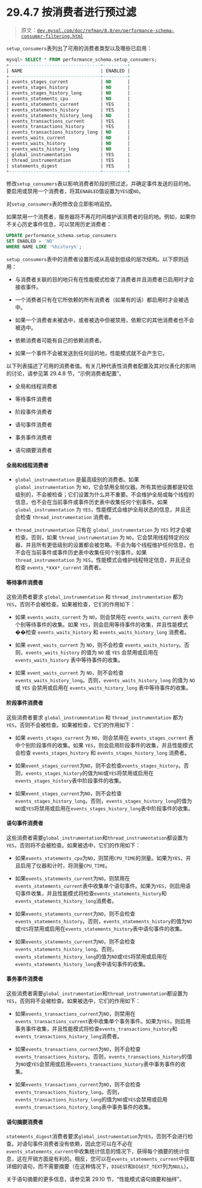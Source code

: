# 29.4.7 按消费者进行预过滤

> 原文：[`dev.mysql.com/doc/refman/8.0/en/performance-schema-consumer-filtering.html`](https://dev.mysql.com/doc/refman/8.0/en/performance-schema-consumer-filtering.html)

`setup_consumers`表列出了可用的消费者类型以及哪些已启用：

```sql
mysql> SELECT * FROM performance_schema.setup_consumers;
+----------------------------------+---------+
| NAME                             | ENABLED |
+----------------------------------+---------+
| events_stages_current            | NO      |
| events_stages_history            | NO      |
| events_stages_history_long       | NO      |
| events_statements_cpu            | NO      |
| events_statements_current        | YES     |
| events_statements_history        | YES     |
| events_statements_history_long   | NO      |
| events_transactions_current      | YES     |
| events_transactions_history      | YES     |
| events_transactions_history_long | NO      |
| events_waits_current             | NO      |
| events_waits_history             | NO      |
| events_waits_history_long        | NO      |
| global_instrumentation           | YES     |
| thread_instrumentation           | YES     |
| statements_digest                | YES     |
+----------------------------------+---------+
```

修改`setup_consumers`表以影响消费者阶段的预过滤，并确定事件发送的目的地。要启用或禁用一个消费者，将其`ENABLED`值设置为`YES`或`NO`。

对`setup_consumers`表的修改会立即影响监控。

如果禁用一个消费者，服务器将不再花时间维护该消费者的目的地。例如，如果你不关心历史事件信息，可以禁用历史消费者：

```sql
UPDATE performance_schema.setup_consumers
SET ENABLED = 'NO'
WHERE NAME LIKE '%history%';
```

`setup_consumers`表中的消费者设置形成从高级到低级的层次结构。以下原则适用：

+   与消费者关联的目的地只有在性能模式检查了消费者并且消费者已启用时才会接收事件。

+   一个消费者只有在它所依赖的所有消费者（如果有的话）都启用时才会被选中。

+   如果一个消费者未被选中，或者被选中但被禁用，依赖它的其他消费者也不会被选中。

+   依赖消费者可能有自己的依赖消费者。

+   如果一个事件不会被发送到任何目的地，性能模式就不会产生它。

以下列表描述了可用的消费者值。有关几种代表性消费者配置及其对仪表化的影响的讨论，请参见第 29.4.8 节，“示例消费者配置”。

+   全局和线程消费者

+   等待事件消费者

+   阶段事件消费者

+   语句事件消费者

+   事务事件消费者

+   语句摘要消费者

#### 全局和线程消费者

+   `global_instrumentation` 是最高级别的消费者。如果 `global_instrumentation` 为 `NO`，它会禁用全局仪器。所有其他设置都是较低级别的，不会被检查；它们设置为什么并不重要。不会维护全局或每个线程的信息，也不会在当前事件或事件历史表中收集任何个别事件。如果 `global_instrumentation` 为 `YES`，性能模式会维护全局状态的信息，并且还会检查 `thread_instrumentation` 消费者。

+   `thread_instrumentation` 只有在 `global_instrumentation` 为 `YES` 时才会被检查。否则，如果 `thread_instrumentation` 为 `NO`，它会禁用线程特定的仪器，并且所有更低级别的设置都会被忽略。不会为每个线程维护任何信息，也不会在当前事件或事件历史表中收集任何个别事件。如果 `thread_instrumentation` 为 `YES`，性能模式会维护线程特定信息，并且还会检查 `events_*`xxx`*_current` 消费者。

#### 等待事件消费者

这些消费者要求 `global_instrumentation` 和 `thread_instrumentation` 都为 `YES`，否则不会被检查。如果被检查，它们的作用如下：

+   如果 `events_waits_current` 为 `NO`，则会禁用在 `events_waits_current` 表中个别等待事件的收集。如果 `YES`，则会启用等待事件的收集，并且性能模式��检查 `events_waits_history` 和 `events_waits_history_long` 消费者。

+   如果 `event_waits_current` 为 `NO`，则不会检查 `events_waits_history`。否则，`events_waits_history` 的值为 `NO` 或 `YES` 会禁用或启用在 `events_waits_history` 表中等待事件的收集。

+   如果 `event_waits_current` 为 `NO`，则不会检查 `events_waits_history_long`。否则，`events_waits_history_long` 的值为 `NO` 或 `YES` 会禁用或启用在 `events_waits_history_long` 表中等待事件的收集。

#### 阶段事件消费者

这些消费者要求 `global_instrumentation` 和 `thread_instrumentation` 都为 `YES`，否则不会被检查。如果被检查，它们的作用如下：

+   如果 `events_stages_current` 为 `NO`，则会禁用在 `events_stages_current` 表中个别阶段事件的收集。如果 `YES`，则会启用阶段事件的收集，并且性能模式会检查 `events_stages_history` 和 `events_stages_history_long` 消费者。

+   如果`event_stages_current`为`NO`，则不会检查`events_stages_history`。否则，`events_stages_history`的值为`NO`或`YES`将禁用或启用在`events_stages_history`表中阶段事件的收集。

+   如果`event_stages_current`为`NO`，则不会检查`events_stages_history_long`。否则，`events_stages_history_long`的值为`NO`或`YES`将禁用或启用在`events_stages_history_long`表中阶段事件的收集。

#### 语句事件消费者

这些消费者需要`global_instrumentation`和`thread_instrumentation`都设置为`YES`，否则将不会被检查。如果被选中，它们的作用如下：

+   如果`events_statements_cpu`为`NO`，则禁用`CPU_TIME`的测量。如果为`YES`，并且启用了仪器和计时，将测量`CPU_TIME`。

+   如果`events_statements_current`为`NO`，则禁用在`events_statements_current`表中收集单个语句事件。如果为`YES`，则启用语句事件收集，并且性能模式将检查`events_statements_history`和`events_statements_history_long`消费者。

+   如果`events_statements_current`为`NO`，则不会检查`events_statements_history`。否则，`events_statements_history`的值为`NO`或`YES`将禁用或启用在`events_statements_history`表中语句事件的收集。

+   如果`events_statements_current`为`NO`，则不会检查`events_statements_history_long`。否则，`events_statements_history_long`的值为`NO`或`YES`将禁用或启用在`events_statements_history_long`表中语句事件的收集。

#### 事务事件消费者

这些消费者需要`global_instrumentation`和`thread_instrumentation`都设置为`YES`，否则将不会被检查。如果被选中，它们的作用如下：

+   如果`events_transactions_current`为`NO`，则禁用在`events_transactions_current`表中收集单个事务事件。如果为`YES`，则启用事务事件收集，并且性能模式将检查`events_transactions_history`和`events_transactions_history_long`消费者。

+   如果`events_transactions_current`为`NO`，则不会检查`events_transactions_history`。否则，`events_transactions_history`的值为`NO`或`YES`会禁用或启用`events_transactions_history`表中事务事件的收集。

+   如果`events_transactions_current`为`NO`，则不会检查`events_transactions_history_long`。否则，`events_transactions_history_long`的值为`NO`或`YES`会禁用或启用`events_transactions_history_long`表中事务事件的收集。

#### 语句摘要消费者

`statements_digest`消费者要求`global_instrumentation`为`YES`，否则不会进行检查。对语句事件消费者没有依赖，因此您可以在不必在`events_statements_current`中收集统计信息的情况下，获得每个摘要的统计信息，这在开销方面是有利的。相反，您可以在`events_statements_current`中获取详细的语句，而不需要摘要（在这种情况下，`DIGEST`和`DIGEST_TEXT`列为`NULL`）。

关于语句摘要的更多信息，请参见第 29.10 节，“性能模式语句摘要和抽样”。
